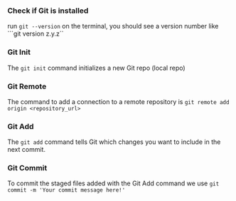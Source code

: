 ### Check if Git is installed

run ``git --version`` on the terminal, you should see a version number like ```git version z.y.z``

### Git Init

The ``git init`` command initializes a new Git repo (local repo)

### Git Remote

The command to add a connection to a remote repository is ``git remote add origin <repository_url>``

### Git Add

The ``git add`` command tells Git which changes you want to include in the next commit.

### Git Commit 

To commit the staged files added with the Git Add command we use ``git commit -m 'Your commit message here!'``
